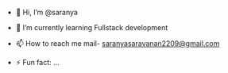 - 👋 Hi, I’m @saranya

- 🌱 I’m currently learning Fullstack development

- 📫 How to reach me mail- saranyasaravanan2209@gmail.com

- ⚡ Fun fact: ...

<!---
saranyah-22/saranyah-22 is a ✨ special ✨ repository because its `README.md` (this file) appears on your GitHub profile.
You can click the Preview link to take a look at your changes.
--->
